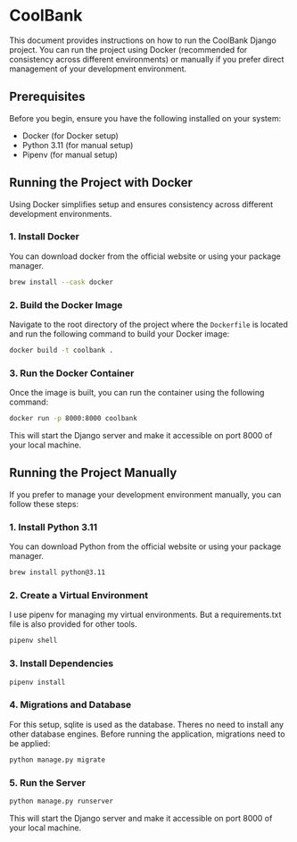 # CoolBank

This document provides instructions on how to run the CoolBank Django project. You can run the project using Docker (recommended for consistency across different environments) or manually if you prefer direct management of your development environment.

## Prerequisites

Before you begin, ensure you have the following installed on your system:

- Docker (for Docker setup)
- Python 3.11 (for manual setup)
- Pipenv (for manual setup)

## Running the Project with Docker

Using Docker simplifies setup and ensures consistency across different development environments.

### 1. Install Docker

You can download docker from the official website or using your package manager.
```bash
brew install --cask docker
```

### 2. Build the Docker Image

Navigate to the root directory of the project where the `Dockerfile` is located and run the following command to build your Docker image:

```bash
docker build -t coolbank .
```

### 3. Run the Docker Container

Once the image is built, you can run the container using the following command:

```bash
docker run -p 8000:8000 coolbank
```

This will start the Django server and make it accessible on port 8000 of your local machine.

## Running the Project Manually

If you prefer to manage your development environment manually, you can follow these steps:

### 1. Install Python 3.11

You can download Python from the official website or using your package manager.
```bash
brew install python@3.11
```

### 2. Create a Virtual Environment

I use pipenv for managing my virtual environments. But a requirements.txt file is also provided for other tools.

```bash
pipenv shell
```

### 3. Install Dependencies

```bash
pipenv install
```

### 4. Migrations and Database

For this setup, sqlite is used as the database. Theres no need to install any other database engines. Before running the application, migrations need to be applied:

```bash
python manage.py migrate
```

### 5. Run the Server

```bash
python manage.py runserver
```

This will start the Django server and make it accessible on port 8000 of your local machine.
